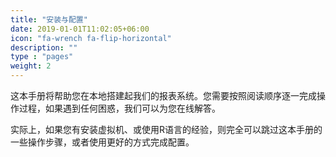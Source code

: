 ```yaml
---
title: "安装与配置"
date: 2019-01-01T11:02:05+06:00
icon: "fa-wrench fa-flip-horizontal"
description: ""
type : "pages"
weight: 2
---
```


这本手册将帮助您在本地搭建起我们的报表系统。您需要按照阅读顺序逐一完成操作过程，如果遇到任何困惑，我们可以为您在线解答。  
  
实际上，如果您有安装虚拟机、或使用R语言的经验，则完全可以跳过这本手册的一些操作步骤，或者使用更好的方式完成配置。  
